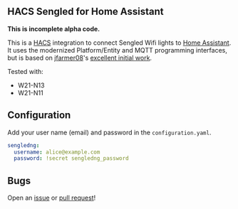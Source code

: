 ## HACS Sengled for Home Assistant

**This is incomplete alpha code.**

This is a [HACS](https://hacs.xyz/) integration to connect Sengled Wifi lights to [Home Assistant](https://www.home-assistant.io/). It uses the modernized Platform/Entity and MQTT programming interfaces, but is based on [jfarmer08](https://github.com/jfarmer08)'s [excellent initial work](https://github.com/jfarmer08/ha-sengledapi).

Tested with:

- W21-N13
- W21-N11

## Configuration

Add your user name (email) and password in the `configuration.yaml`.

```yaml
sengledng:
  username: alice@example.com
  password: !secret sengledng_password
```

## Bugs

Open an [issue](https://github.com/kylev/ha-sengledng/issues) or [pull request](https://github.com/kylev/ha-sengledng/pulls)!

